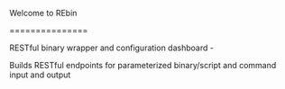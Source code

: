 Welcome to REbin


===============

RESTful binary wrapper and configuration dashboard - 

Builds RESTful endpoints for parameterized binary/script and command input and output